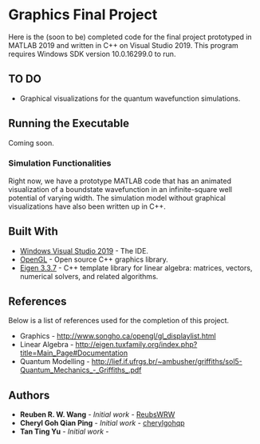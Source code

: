 # Graphics Final Project

Here is the (soon to be) completed code for the final project prototyped in MATLAB 2019 and written in C++ on Visual Studio 2019. 
This program requires Windows SDK version 10.0.16299.0 to run. 

## TO DO

* Graphical visualizations for the quantum wavefunction simulations.

## Running the Executable

Coming soon.

### Simulation Functionalities

Right now, we have a prototype MATLAB code that has an animated visualization of a boundstate wavefunction in an infinite-square well
potential of varying width. The simulation model without graphical visualizations have also been written up in C++. 

## Built With

* [Windows Visual Studio 2019](https://visualstudio.microsoft.com/) - The IDE.
* [OpenGL](https://www.opengl.org/) - Open source C++ graphics library.
* [Eigen 3.3.7](http://eigen.tuxfamily.org/index.php?title=Main_Page) - C++ template library for linear algebra: matrices, vectors, numerical solvers, and related algorithms.

## References

Below is a list of references used for the completion of this project. 

* Graphics - http://www.songho.ca/opengl/gl_displaylist.html
* Linear Algebra - http://eigen.tuxfamily.org/index.php?title=Main_Page#Documentation
* Quantum Modelling - http://lief.if.ufrgs.br/~ambusher/griffiths/sol5-Quantum_Mechanics_-_Griffiths_.pdf


## Authors

* **Reuben R. W. Wang** - *Initial work* - [ReubsWRW](https://github.com/ReubsWRW)
* **Cheryl Goh Qian Ping** - *Initial work* - [cherylgohqp](https://github.com/cherylgohqp)
* **Tan Ting Yu** - *Initial work* - 


